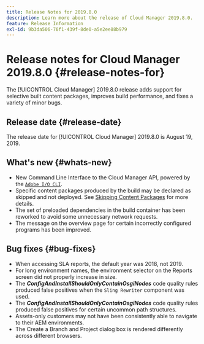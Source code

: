 ```yaml
---
title: Release Notes for 2019.8.0
description: Learn more about the release of Cloud Manager 2019.8.0.
feature: Release Information
exl-id: 9b3da506-76f1-439f-8de0-a5e2ee88b979
---
```

# Release notes for Cloud Manager 2019.8.0 {#release-notes-for}

The [!UICONTROL Cloud Manager] 2019.8.0 release adds support for selective built content packages, improves build performance, and fixes a variety of minor bugs.

## Release date {#release-date}

The release date for [!UICONTROL Cloud Manager] 2019.8.0 is August 19, 2019.

## What's new {#whats-new}

* New Command Line Interface to the Cloud Manager API, powered by the [`Adobe I/O CLI`](https://github.com/adobe/aio-cli-plugin-cloudmanager).
* Specific content packages produced by the build may be declared as skipped and not deployed. See [Skipping Content Packages](/help/getting-started/project-setup.md#skipping-content-packages) for more details.
* The set of preloaded dependencies in the build container has been reworked to avoid some unnecessary network requests.
* The message on the overview page for certain incorrectly configured programs has been improved.

## Bug fixes {#bug-fixes}

* When accessing SLA reports, the default year was 2018, not 2019.
* For long environment names, the environment selector on the Reports screen did not properly increase in size.
* The ***ConfigAndInstallShouldOnlyContainOsgiNodes*** code quality rules produced false positives when the `Sling Rewriter` component was used.
* The ***ConfigAndInstallShouldOnlyContainOsgiNodes*** code quality rules produced false positives for certain uncommon path structures.
* Assets-only customers may not have been consistently able to navigate to their AEM environments.
* The Create a Branch and Project dialog box is rendered differently across different browsers.
